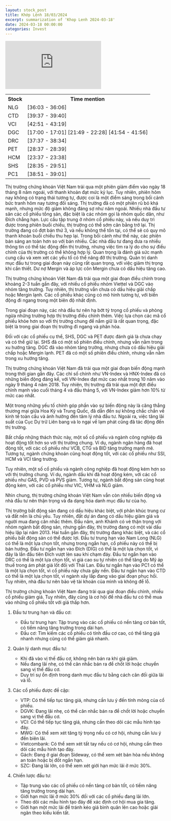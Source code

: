 ```yaml
---
layout: stock_post
title: Khớp Lệnh 18/03/2024
excerpt: summarization of 'Khop Lenh 2024-03-18'
date: 2024-03-18 00:00:00
categories: Invest
---
```


<iframe id="player" src="https://www.youtube.com/embed/GWDboT8wdEE?enablejsapi=1" title="[KHỚP LỆNH 18/03/2024] RŨ BỎ?| VTVMoney" frameborder="0" allow="accelerometer; autoplay; clipboard-write; encrypted-media; gyroscope; picture-in-picture; web-share" allowfullscreen></iframe>

<table><tr><th>Stock</th><th>Time mention</th></tr><tr><td scope='row'>NLG</td><td><a onclick='go_to(2163.57)'>[36:03 - 36:06] </a></td></tr><tr><td scope='row'>CTD</td><td><a onclick='go_to(2377.07)'>[39:37 - 39:40] </a></td></tr><tr><td scope='row'>VCI</td><td><a onclick='go_to(2571.21)'>[42:51 - 43:19] </a></td></tr><tr><td scope='row'>DGC</td><td><a onclick='go_to(1020.76)'>[17:00 - 17:01] </a><a onclick='go_to(1309.44)'>[21:49 - 22:28] </a><a onclick='go_to(2514.77)'>[41:54 - 41:56] </a></td></tr><tr><td scope='row'>DRC</td><td><a onclick='go_to(2257.87)'>[37:37 - 38:34] </a></td></tr><tr><td scope='row'>PET</td><td><a onclick='go_to(1717.65)'>[28:37 - 28:39] </a></td></tr><tr><td scope='row'>HCM</td><td><a onclick='go_to(1417.38)'>[23:37 - 23:38] </a></td></tr><tr><td scope='row'>SHS</td><td><a onclick='go_to(1715.17)'>[28:35 - 29:51] </a></td></tr><tr><td scope='row'>PC1</td><td><a onclick='go_to(2331.21)'>[38:51 - 39:01] </a></td></tr></table>

Thị trường chứng khoán Việt Nam trải qua một phiên giảm điểm vào ngày 18 tháng 8 năm ngoái, với thanh khoản đạt mức kỷ lục. Tuy nhiên, phiên hôm nay không có trạng thái tương tự, được coi là một điểm sáng trong bối cảnh bức tranh hôm nay tương đối sáng. Thị trường đã có một phiên rũ bỏ khá mạnh, nhưng mức độ giảm không đáng sợ như năm ngoái. Nhiều nhà đầu tư săn các cổ phiếu tổng sản, đặc biệt là các nhóm gọi là nhóm quốc dân, như Đích chẳng hạn. Lực cầu tập trung ở nhóm cổ phiếu này, và nếu duy trì được trong phiên buổi chiều, thị trường có thể sớm cân bằng trở lại. Thị trường đang có đợt bán thứ 3, và nếu không thể tồn tại, có thể sẽ có quy mô thanh khoản buổi chiều thu hẹp lại. Trong bối cảnh như thế này, các phiên bán sáng an toàn hơn so với bán nhiều. Các nhà đầu tư đang đưa ra nhiều thông tin có thể tác động đến thị trường, nhưng việc tìm ra lý do cho sự điều chỉnh của thị trường có thể không hợp lý. Quan trọng là đánh giá sức mạnh cung cầu và xem xét các yếu tố có thể nâng đỡ thị trường. Quản trị danh mục đầu tư trong giai đoạn này cũng rất quan trọng, với việc giảm thị trọng khi cần thiết. Dư nợ Mergin và áp lực côn Mergin chưa có dấu hiệu tăng cao.

Thị trường chứng khoán Việt Nam đã trải qua một giai đoạn điều chỉnh trong khoảng 2-3 tuần gần đây, với nhiều cổ phiếu nhóm Viettel và DGC vào nhóm tăng trưởng. Tuy nhiên, thị trường vẫn chưa có dấu hiệu giải chấp hoặc Mergin lạnh. Các cổ phiếu khác cũng có mô hình tương tự, với biến động đi ngang trong một biên độ nhất định.

Trong giai đoạn này, các nhà đầu tư nên hạ bớt tỷ trọng cổ phiếu và phòng ngừa những trường hợp thị trường điều chỉnh thêm. Việc lựa chọn các mã cổ phiếu khỏe hơn so với thị trường chung để nắm giữ là rất quan trọng, đặc biệt là trong giai đoạn thị trường đi ngang và phân hóa.

Đối với các cổ phiếu cụ thể, SHS, DGC và PET được đánh giá là chưa chạy và có thể giữ lại. SHS đã có một số phiên điều chỉnh, nhưng vẫn nằm trong xu hướng tăng. DGC đã vào nhóm tăng trưởng, nhưng chưa có dấu hiệu giải chấp hoặc Mergin lạnh. PET đã có một số phiên điều chỉnh, nhưng vẫn nằm trong xu hướng tăng.

Thị trường chứng khoán Việt Nam đã trải qua một giai đoạn biến động mạnh trong thời gian gần đây. Các chỉ số chính như VN-Index và HNX-Index đã có những biến động đáng kể, với VN-Index đạt mức cao nhất trong 10 năm vào ngày 9 tháng 4 năm 2018. Tuy nhiên, thị trường đã trải qua một đợt điều chỉnh mạnh vào cuối tháng 4 và đầu tháng 5, với VN-Index giảm hơn 10% từ mức cao nhất.

Một trong những yếu tố chính góp phần vào sự biến động này là căng thẳng thương mại giữa Hoa Kỳ và Trung Quốc, đã dẫn đến sự không chắc chắn về kinh tế toàn cầu và ảnh hưởng đến tâm lý nhà đầu tư. Ngoài ra, việc tăng lãi suất của Cục Dự trữ Liên bang và lo ngại về lạm phát cũng đã tác động đến thị trường.

Bất chấp những thách thức này, một số cổ phiếu và ngành công nghiệp đã hoạt động tốt hơn so với thị trường chung. Ví dụ, ngành ngân hàng đã hoạt động tốt, với các cổ phiếu như VCB, CTG và BID tăng trưởng mạnh mẽ. Tương tự, ngành chứng khoán cũng hoạt động tốt, với các cổ phiếu như SSI, HCM và VCI tăng trưởng.

Tuy nhiên, một số cổ phiếu và ngành công nghiệp đã hoạt động kém hơn so với thị trường chung. Ví dụ, ngành dầu khí đã hoạt động kém, với các cổ phiếu như GAS, PVD và PVS giảm. Tương tự, ngành bất động sản cũng hoạt động kém, với các cổ phiếu như VIC, VHM và NLG giảm.

Nhìn chung, thị trường chứng khoán Việt Nam vẫn còn nhiều biến động và nhà đầu tư nên thận trọng và đa dạng hóa danh mục đầu tư của họ.

Thị trường bất động sản đang có dấu hiệu khác biệt, với phân khúc trung cư và đất nền là chủ yếu. Tuy nhiên, đất dự án đang có dấu hiệu giảm giá và người mua đang cân nhắc thêm. Đầu năm, anh Khánh có vẻ thận trọng với nhóm ngành bất động sản, nhưng gần đây, thị trường đang có một vài dấu hiệu lặp lại năm 2013. Hai tuần gần đây, thị trường đang khác biệt, và các cổ phiếu bất động sản có thể được lợi. Đầu tư trung hạn vào Nam Long (NLG) có thể là một lựa chọn tốt, nhưng trong ngắn hạn, cổ phiếu này có thể bị bán hướng. Đầu tư ngắn hạn vào Đích (DIG) có thể là một lựa chọn tốt, vì đây là lần đầu tiên Đích vượt lèn sau khi chạm đáy. Đầu tư ngắn hạn vào DRC có thể là một lựa chọn tốt, vì giá cao su tự nhiên có thể tăng do Mỹ áp thuế trong ám phát giá lốt đối với Thái Lan. Đầu tư ngắn hạn vào PC1 có thể là một lựa chọn tốt, vì cổ phiếu này chưa gãy nền. Đầu tư ngắn hạn vào CTD có thể là một lựa chọn tốt, vì ngành xây lắp đang vào giai đoạn phục hồi. Tuy nhiên, nhà đầu tư nên bảo vệ tài khoản của mình và không để lỗ.

Thị trường chứng khoán Việt Nam đang trải qua giai đoạn điều chỉnh, nhiều cổ phiếu giảm giá. Tuy nhiên, đây cũng là cơ hội để nhà đầu tư có thể mua vào những cổ phiếu tốt với giá thấp hơn.

1. Đầu tư trung hạn và đầu cơ:
   - Đầu tư trung hạn: Tập trung vào các cổ phiếu có nền tảng cơ bản tốt, có tiềm năng tăng trưởng trong dài hạn.
   - Đầu cơ: Tìm kiếm các cổ phiếu có tính đầu cơ cao, có thể tăng giá nhanh nhưng cũng có thể giảm giá nhanh.

2. Quản lý danh mục đầu tư:
   - Khi đã vào vị thế đầu cơ, không nên bán ra khi giá giảm.
   - Nếu đang lãi nhẹ, có thể cân nhắc bán ra để chốt lời hoặc chuyển sang vị thế đầu cơ.
   - Duy trì sự ổn định trong danh mục đầu tư bằng cách cân đối giữa lãi và lỗ.

3. Các cổ phiếu được đề cập:
   - VTP: Có thể tiếp tục tăng giá, nhưng cần lưu ý đến tính mỏng của cổ phiếu.
   - DGVK: Đang lãi nhẹ, có thể cân nhắc bán ra để chốt lời hoặc chuyển sang vị thế đầu cơ.
   - VCI: Có thể tiếp tục tăng giá, nhưng cần theo dõi các mẫu hình tạo đáy.
   - MWG: Có thể xem xét tăng tỷ trọng nếu có cơ hội, nhưng cần lưu ý đến biên lãi.
   - Vietcombank: Có thể xem xét tất tay nếu có cơ hội, nhưng cần theo dõi các mẫu hình tạo đáy.
   - Gách: Đang ở giai đoạn Sideway, có thể xem xét bán hòa nếu không an toàn hoặc bị đốt ngắn hạn.
   - SZC: Đang lãi lớn, có thể xem xét giới hạn mức lãi ở mức 30%.

4. Chiến lược đầu tư:
   - Tập trung vào các cổ phiếu có nền tảng cơ bản tốt, có tiềm năng tăng trưởng trong dài hạn.
   - Giới hạn mức lãi ở mức 30% đối với các cổ phiếu đang lãi lớn.
   - Theo dõi các mẫu hình tạo đáy để xác định cơ hội mua gia tăng.
   - Giới hạn một mức lãi để tránh kéo giá bình quân lên cao hoặc giải ngân theo kiểu kiến tất.
